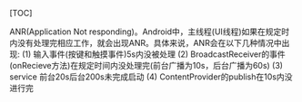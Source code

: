 [TOC]

ANR(Application Not responding)。Android中，主线程(UI线程)如果在规定时内没有处理完相应工作，就会出现ANR。具体来说，ANR会在以下几种情况中出现:
(1) 输入事件(按键和触摸事件)5s内没被处理
(2) BroadcastReceiver的事件(onRecieve方法)在规定时间内没处理完(前台广播为10s，后台广播为60s)
(3) service 前台20s后台200s未完成启动
(4) ContentProvider的publish在10s内没进行完